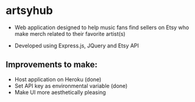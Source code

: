 # artsyhub

- Web application designed to help music fans find sellers on Etsy who make merch related to their favorite artist(s)

- Developed using Express.js, JQuery and Etsy API

## Improvements to make:
- Host application on Heroku (done)
- Set API key as environmental variable (done)
- Make UI more aesthetically pleasing
